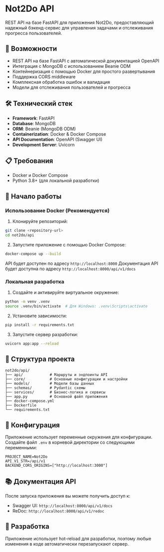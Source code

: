 # Not2Do API

REST API на базе FastAPI для приложения Not2Do, предоставляющий надежный бэкенд-сервис для управления задачами и отслеживания прогресса пользователей.

## 🚀 Возможности

- REST API на базе FastAPI с автоматической документацией OpenAPI
- Интеграция с MongoDB с использованием Beanie ODM
- Контейнеризация с помощью Docker для простого развертывания
- Поддержка CORS middleware
- Комплексная обработка ошибок и валидация
- Модели для отслеживания пользователей и прогресса

## 🛠️ Технический стек

- **Framework**: FastAPI
- **Database**: MongoDB
- **ORM**: Beanie (MongoDB ODM)
- **Containerization**: Docker & Docker Compose
- **API Documentation**: OpenAPI (Swagger UI)
- **Development Server**: Uvicorn

## 📋 Требования

- Docker и Docker Compose
- Python 3.8+ (для локальной разработки)

## 🚀 Начало работы

### Использование Docker (Рекомендуется)

1. Клонируйте репозиторий:
```bash
git clone <repository-url>
cd not2do/api
```

2. Запустите приложение с помощью Docker Compose:
```bash
docker-compose up --build
```

API будет доступен по адресу `http://localhost:8000`
Документация API будет доступна по адресу `http://localhost:8000/api/v1/docs`

### Локальная разработка

1. Создайте и активируйте виртуальное окружение:
```bash
python -m venv .venv
source .venv/bin/activate  # Для Windows: .venv\Scripts\activate
```

2. Установите зависимости:
```bash
pip install -r requirements.txt
```

3. Запустите сервер разработки:
```bash
uvicorn app:app --reload
```

## 📁 Структура проекта

```
not2do/api/
├── api/            # Маршруты и эндпоинты API
├── core/           # Основные конфигурации и настройки
├── models/         # Модели базы данных
├── schemas/        # Pydantic схемы
├── services/       # Бизнес-логика и сервисы
├── app.py          # Основной файл приложения
├── docker-compose.yml
├── Dockerfile
└── requirements.txt
```

## 🔧 Конфигурация

Приложение использует переменные окружения для конфигурации. Создайте файл `.env` в корневой директории со следующими переменными:

```
PROJECT_NAME=Not2Do
API_V1_STR=/api/v1
BACKEND_CORS_ORIGINS=["http://localhost:3000"]
```

## 📚 Документация API

После запуска приложения вы можете получить доступ к:
- Swagger UI: `http://localhost:8000/api/v1/docs`
- ReDoc: `http://localhost:8000/api/v1/redoc`

## 🧪 Разработка

Приложение использует hot-reload для разработки, поэтому любые изменения в коде автоматически перезапускают сервер.
